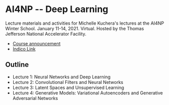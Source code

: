 # AI4NP -- Deep Learning
Lecture materials and activities for Michelle Kuchera's lectures at the AI4NP Winter School. January 11-14, 2021. Virtual. Hosted by the Thomas Jefferson National Accelerator Facility. 

- [Course announcement](https://www.jlab.org/remote-ai4np-winter-school)
- [Indico Link](https://indico.jlab.org/event/409/)

## Outline
- Lecture 1: Neural Networks and Deep Learning
- Lecture 2: Convolutional Filters and Neural Networks
- Lecture 3: Latent Spaces and Unsupervised Learning
- Lecture 4: Generative Models: Variational Autoencoders and Generative Adversarial Networks
